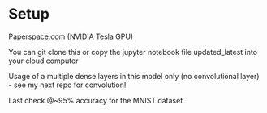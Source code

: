 # Setup

Paperspace.com (NVIDIA Tesla GPU)

You can git clone this or copy the jupyter notebook file updated_latest into your cloud computer

Usage of a multiple dense layers in this model only (no convolutional layer) - see my next repo for convolution!

Last check @~95% accuracy for the MNIST dataset

